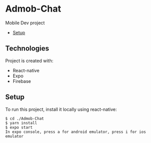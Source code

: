 # Admob-Chat
Mobile Dev project

* [Setup](#technologies)

## Technologies
Project is created with:
* React-native
* Expo
* Firebase
	
## Setup
To run this project, install it locally using react-native:

```
$ cd ./Admob-Chat
$ yarn install 
$ expo start
In expo console, press a for android emulator, press i for ios emulator
